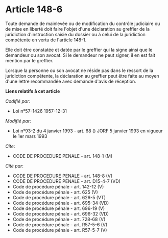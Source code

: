 # Article 148-6

Toute demande de mainlevée ou de modification du contrôle judiciaire ou de mise en liberté doit faire l'objet d'une
déclaration au greffier de la juridiction d'instruction saisie du dossier ou à celui de la juridiction compétente en vertu de
l'article 148-1.

Elle doit être constatée et datée par le greffier qui la signe ainsi que le demandeur ou son avocat. Si le demandeur ne peut
signer, il en est fait mention par le greffier.

Lorsque la personne ou son avocat ne réside pas dans le ressort de la juridiction compétente, la déclaration au greffier peut
être faite au moyen d'une lettre recommandée avec demande d'avis de réception.

**Liens relatifs à cet article**

_Codifié par_:

  - Loi n°57-1426 1957-12-31

_Modifié par_:

  - Loi n°93-2 du 4 janvier 1993 - art. 68 () JORF 5 janvier 1993 en vigueur le 1er mars 1993

_Cite_:

  - CODE DE PROCEDURE PENALE - art. 148-1 (M)

_Cité par_:

  - CODE DE PROCEDURE PENALE - art. 148-8 (V)
  - CODE DE PROCEDURE PENALE - art. D15-4-7 (VD)
  - Code de procédure pénale - art. 142-12 (V)
  - Code de procédure pénale - art. 625 (V)
  - Code de procédure pénale - art. 626-5 (VT)
  - Code de procédure pénale - art. 695-34 (VD)
  - Code de procédure pénale - art. 696-19 (V)
  - Code de procédure pénale - art. 696-32 (VD)
  - Code de procédure pénale - art. 728-68 (V)
  - Code de procédure pénale - art. R57-5-6 (V)
  - Code de procédure pénale - art. R57-5-7 (V)
